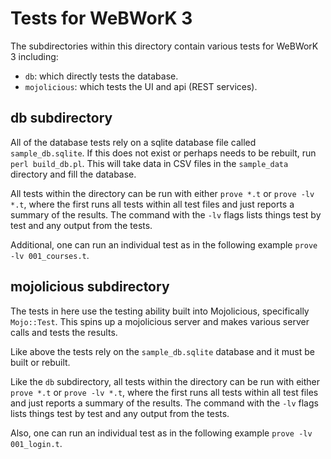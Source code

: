 # Tests for WeBWorK 3

The subdirectories within this directory contain various tests for WeBWorK 3 including:

* `db`: which directly tests the database.
* `mojolicious`: which tests the UI and api (REST services).

## db subdirectory

All of the database tests rely on a sqlite database file called `sample_db.sqlite`.
If this does not exist or perhaps needs to be rebuilt, run `perl build_db.pl`.  This
will take data in CSV files in the `sample_data` directory and fill the database.

All tests within the directory can be run with either `prove *.t` or `prove -lv *.t`,
where the first runs all tests within all test files and just reports a summary of
the results.  The command with the `-lv` flags lists things test by test and any
output from the tests.

Additional, one can run an individual test as in the following  example
`prove -lv 001_courses.t`.

## mojolicious subdirectory

The tests in here use the testing ability built into Mojolicious, specifically
`Mojo::Test`.  This spins up a mojolicious server and makes various server calls
and tests the results.

Like above the tests rely on the `sample_db.sqlite` database and it must be built
or rebuilt.

Like the `db` subdirectory, all tests within the directory can be run with
either `prove *.t` or `prove -lv *.t`,
where the first runs all tests within all test files and just reports a summary of
the results.  The command with the `-lv` flags lists things test by test and any
output from the tests.

Also, one can run an individual test as in the following  example
`prove -lv 001_login.t`.
